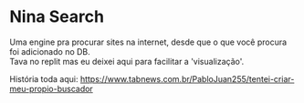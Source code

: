# Nina Search
Uma engine pra procurar sites na internet, desde que o que você procura foi adicionado no DB.<br>
Tava no replit mas eu deixei aqui para facilitar a 'visualização'.

História toda aqui: https://www.tabnews.com.br/PabloJuan255/tentei-criar-meu-propio-buscador
